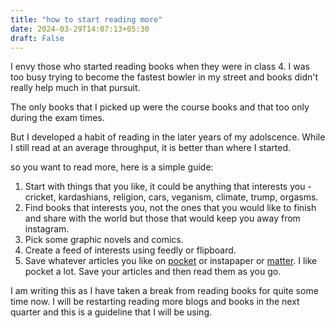 ```yaml
---
title: "how to start reading more"
date: 2024-03-29T14:07:13+05:30
draft: False
---
```


I envy those who started reading books when they were in class 4. I was too busy trying to become the fastest bowler in my street and books didn't really help much in that pursuit. 

The only books that I picked up were the course books and that too only during the exam times.

But I developed a habit of reading in the later years of my adolscence. While I still read at an average throughput, it is better than where I started.

so you want to read more, here is a simple guide:
1. Start with things that you like, it could be anything that interests you - cricket, kardashians, religion, cars, veganism, climate, trump, orgasms.
2. Find books that interests you, not the ones that you would like to finish and share with the world but those that would keep you away from instagram.
3. Pick some graphic novels and comics.
3. Create a feed of interests using feedly or flipboard.
4. Save whatever articles you like on [pocket](https://getpocket.com/collections) or instapaper or [matter](https://hq.getmatter.com/). I like pocket a lot. Save your articles and then read them as you go.

I am writing this as I have taken a break from reading books for quite some time now. I will be restarting reading more blogs and books in the next quarter and this is a guideline that I will be using.
